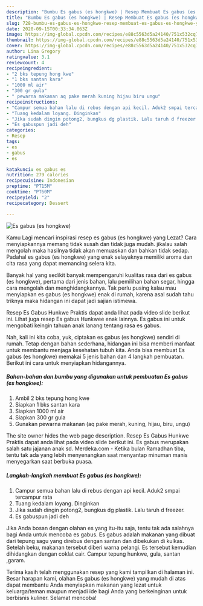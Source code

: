```yaml
---
description: "Bumbu Es gabus (es hongkwe) | Resep Membuat Es gabus (es hongkwe) Yang Enak Dan Lezat"
title: "Bumbu Es gabus (es hongkwe) | Resep Membuat Es gabus (es hongkwe) Yang Enak Dan Lezat"
slug: 728-bumbu-es-gabus-es-hongkwe-resep-membuat-es-gabus-es-hongkwe-yang-enak-dan-lezat
date: 2020-09-15T00:33:34.063Z
image: https://img-global.cpcdn.com/recipes/e88c5563d5a24140/751x532cq70/es-gabus-es-hongkwe-foto-resep-utama.jpg
thumbnail: https://img-global.cpcdn.com/recipes/e88c5563d5a24140/751x532cq70/es-gabus-es-hongkwe-foto-resep-utama.jpg
cover: https://img-global.cpcdn.com/recipes/e88c5563d5a24140/751x532cq70/es-gabus-es-hongkwe-foto-resep-utama.jpg
author: Lina Gregory
ratingvalue: 3.1
reviewcount: 4
recipeingredient:
- "2 bks tepung hong kwe"
- "1 bks santan kara"
- "1000 ml air"
- "300 gr gula"
- " pewarna makanan aq pake merah kuning hijau biru ungu"
recipeinstructions:
- "Campur semua bahan lalu di rebus dengan api kecil. Aduk2 smpai tercampur rata"
- "Tuang kedalam loyang. Dinginkan"
- "Jika sudah dingin potong2, bungkus dg plastik. Lalu taruh d freezer."
- "Es gabuspun jadi deh"
categories:
- Resep
tags:
- es
- gabus
- es

katakunci: es gabus es 
nutrition: 279 calories
recipecuisine: Indonesian
preptime: "PT15M"
cooktime: "PT60M"
recipeyield: "2"
recipecategory: Dessert

---
```



![Es gabus (es hongkwe)](https://img-global.cpcdn.com/recipes/e88c5563d5a24140/751x532cq70/es-gabus-es-hongkwe-foto-resep-utama.jpg)

Kamu Lagi mencari inspirasi resep es gabus (es hongkwe) yang Lezat? Cara menyiapkannya memang tidak susah dan tidak juga mudah. jikalau salah mengolah maka hasilnya tidak akan memuaskan dan bahkan tidak sedap. Padahal es gabus (es hongkwe) yang enak selayaknya memiliki aroma dan cita rasa yang dapat memancing selera kita.

Banyak hal yang sedikit banyak mempengaruhi kualitas rasa dari es gabus (es hongkwe), pertama dari jenis bahan, lalu pemilihan bahan segar, hingga cara mengolah dan menghidangkannya. Tak perlu pusing kalau mau menyiapkan es gabus (es hongkwe) enak di rumah, karena asal sudah tahu triknya maka hidangan ini dapat jadi sajian istimewa.

Resep Es Gabus Hunkwe Praktis dapat anda lihat pada video slide berikut ini. Lihat juga resep Es gabus Hunkwee enak lainnya. Es gabus ini untuk mengobati keingin tahuan anak lanang tentang rasa es gabus.


Nah, kali ini kita coba, yuk, ciptakan es gabus (es hongkwe) sendiri di rumah. Tetap dengan bahan sederhana, hidangan ini bisa memberi manfaat untuk membantu menjaga kesehatan tubuh kita. Anda bisa membuat Es gabus (es hongkwe) memakai 5 jenis bahan dan 4 langkah pembuatan. Berikut ini cara untuk menyiapkan hidangannya.

<!--inarticleads1-->

##### Bahan-bahan dan bumbu yang digunakan untuk pembuatan Es gabus (es hongkwe):

1. Ambil 2 bks tepung hong kwe
1. Siapkan 1 bks santan kara
1. Siapkan 1000 ml air
1. Siapkan 300 gr gula
1. Gunakan  pewarna makanan (aq pake merah, kuning, hijau, biru, ungu)


The site owner hides the web page description. Resep Es Gabus Hunkwe Praktis dapat anda lihat pada video slide berikut ini. Es gabus merupakan salah satu jajanan anak sd. Merdeka.com - Ketika bulan Ramadhan tiba, tentu tak ada yang lebih menyenangkan saat menyantap minuman manis menyegarkan saat berbuka puasa. 

<!--inarticleads2-->

##### Langkah-langkah membuat Es gabus (es hongkwe):

1. Campur semua bahan lalu di rebus dengan api kecil. Aduk2 smpai tercampur rata
1. Tuang kedalam loyang. Dinginkan
1. Jika sudah dingin potong2, bungkus dg plastik. Lalu taruh d freezer.
1. Es gabuspun jadi deh


Jika Anda bosan dengan olahan es yang itu-itu saja, tentu tak ada salahnya bagi Anda untuk mencoba es gabus. Es gabus adalah makanan yang dibuat dari tepung sagu yang direbus dengan santan dan dibekukan di kulkas. Setelah beku, makanan tersebut diberi warna pelangi. Es tersebut kemudian dihidangkan dengan coklat cair. Campur tepung hunkwe, gula, santan ,garam. 

Terima kasih telah menggunakan resep yang kami tampilkan di halaman ini. Besar harapan kami, olahan Es gabus (es hongkwe) yang mudah di atas dapat membantu Anda menyiapkan makanan yang lezat untuk keluarga/teman maupun menjadi ide bagi Anda yang berkeinginan untuk berbisnis kuliner. Selamat mencoba!
